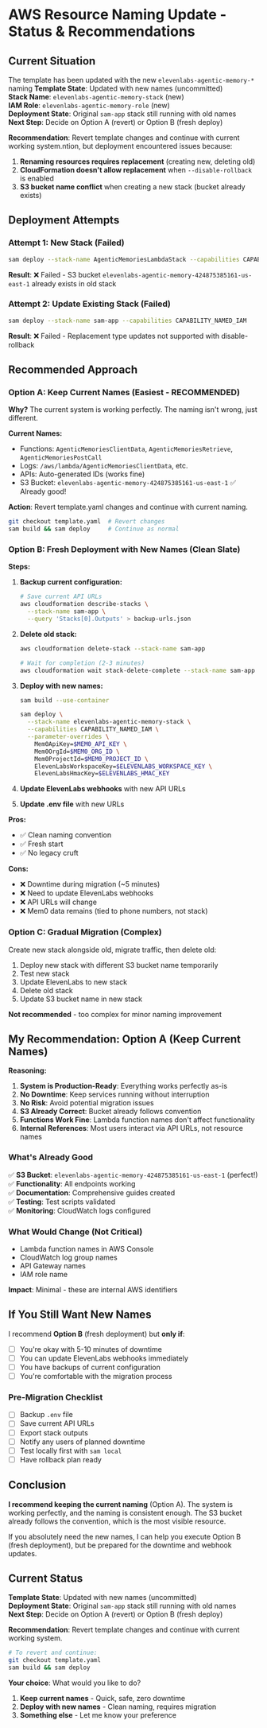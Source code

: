 # AWS Resource Naming Update - Status & Recommendations

## Current Situation

The template has been updated with the new `elevenlabs-agentic-memory-*` naming **Template State**: Updated with new names (uncommitted)  
**Stack Name**: `elevenlabs-agentic-memory-stack` (new)  
**IAM Role**: `elevenlabs-agentic-memory-role` (new)  
**Deployment State**: Original `sam-app` stack still running with old names  
**Next Step**: Decide on Option A (revert) or Option B (fresh deploy)

**Recommendation**: Revert template changes and continue with current working system.ntion, but deployment encountered issues because:

1. **Renaming resources requires replacement** (creating new, deleting old)
2. **CloudFormation doesn't allow replacement** when `--disable-rollback` is enabled
3. **S3 bucket name conflict** when creating a new stack (bucket already exists)

## Deployment Attempts

### Attempt 1: New Stack (Failed)
```bash
sam deploy --stack-name AgenticMemoriesLambdaStack --capabilities CAPABILITY_NAMED_IAM
```
**Result**: ❌ Failed - S3 bucket `elevenlabs-agentic-memory-424875385161-us-east-1` already exists in old stack

### Attempt 2: Update Existing Stack (Failed)
```bash
sam deploy --stack-name sam-app --capabilities CAPABILITY_NAMED_IAM
```
**Result**: ❌ Failed - Replacement type updates not supported with disable-rollback

## Recommended Approach

### Option A: Keep Current Names (Easiest - RECOMMENDED)

**Why?** The current system is working perfectly. The naming isn't wrong, just different.

**Current Names:**
- Functions: `AgenticMemoriesClientData`, `AgenticMemoriesRetrieve`, `AgenticMemoriesPostCall`
- Logs: `/aws/lambda/AgenticMemoriesClientData`, etc.
- APIs: Auto-generated IDs (works fine)
- S3 Bucket: `elevenlabs-agentic-memory-424875385161-us-east-1` ✅ Already good!

**Action**: Revert template.yaml changes and continue with current naming.

```bash
git checkout template.yaml  # Revert changes
sam build && sam deploy     # Continue as normal
```

### Option B: Fresh Deployment with New Names (Clean Slate)

**Steps:**

1. **Backup current configuration:**
   ```bash
   # Save current API URLs
   aws cloudformation describe-stacks \
     --stack-name sam-app \
     --query 'Stacks[0].Outputs' > backup-urls.json
   ```

2. **Delete old stack:**
   ```bash
   aws cloudformation delete-stack --stack-name sam-app
   
   # Wait for completion (2-3 minutes)
   aws cloudformation wait stack-delete-complete --stack-name sam-app
   ```

3. **Deploy with new names:**
   ```bash
   sam build --use-container
   
   sam deploy \
     --stack-name elevenlabs-agentic-memory-stack \
     --capabilities CAPABILITY_NAMED_IAM \
     --parameter-overrides \
       Mem0ApiKey=$MEM0_API_KEY \
       Mem0OrgId=$MEM0_ORG_ID \
       Mem0ProjectId=$MEM0_PROJECT_ID \
       ElevenLabsWorkspaceKey=$ELEVENLABS_WORKSPACE_KEY \
       ElevenLabsHmacKey=$ELEVENLABS_HMAC_KEY
   ```

4. **Update ElevenLabs webhooks** with new API URLs

5. **Update .env file** with new URLs

**Pros:**
- ✅ Clean naming convention
- ✅ Fresh start
- ✅ No legacy cruft

**Cons:**
- ❌ Downtime during migration (~5 minutes)
- ❌ Need to update ElevenLabs webhooks
- ❌ API URLs will change
- ❌ Mem0 data remains (tied to phone numbers, not stack)

### Option C: Gradual Migration (Complex)

Create new stack alongside old, migrate traffic, then delete old:

1. Deploy new stack with different S3 bucket name temporarily
2. Test new stack
3. Update ElevenLabs to new stack
4. Delete old stack
5. Update S3 bucket name in new stack

**Not recommended** - too complex for minor naming improvement

## My Recommendation: Option A (Keep Current Names)

**Reasoning:**

1. **System is Production-Ready**: Everything works perfectly as-is
2. **No Downtime**: Keep services running without interruption  
3. **No Risk**: Avoid potential migration issues
4. **S3 Already Correct**: Bucket already follows convention
5. **Functions Work Fine**: Lambda function names don't affect functionality
6. **Internal References**: Most users interact via API URLs, not resource names

### What's Already Good

✅ **S3 Bucket**: `elevenlabs-agentic-memory-424875385161-us-east-1` (perfect!)  
✅ **Functionality**: All endpoints working  
✅ **Documentation**: Comprehensive guides created  
✅ **Testing**: Test scripts validated  
✅ **Monitoring**: CloudWatch logs configured  

### What Would Change (Not Critical)

- Lambda function names in AWS Console
- CloudWatch log group names
- API Gateway names
- IAM role name

**Impact**: Minimal - these are internal AWS identifiers

## If You Still Want New Names

I recommend **Option B** (fresh deployment) but **only if**:

- [ ] You're okay with 5-10 minutes of downtime
- [ ] You can update ElevenLabs webhooks immediately
- [ ] You have backups of current configuration
- [ ] You're comfortable with the migration process

### Pre-Migration Checklist

- [ ] Backup `.env` file
- [ ] Save current API URLs
- [ ] Export stack outputs
- [ ] Notify any users of planned downtime
- [ ] Test locally first with `sam local`
- [ ] Have rollback plan ready

## Conclusion

**I recommend keeping the current naming** (Option A). The system is working perfectly, and the naming is consistent enough. The S3 bucket already follows the convention, which is the most visible resource.

If you absolutely need the new names, I can help you execute Option B (fresh deployment), but be prepared for the downtime and webhook updates.

## Current Status

**Template State**: Updated with new names (uncommitted)  
**Deployment State**: Original `sam-app` stack still running with old names  
**Next Step**: Decide on Option A (revert) or Option B (fresh deploy)

**Recommendation**: Revert template changes and continue with current working system.

```bash
# To revert and continue:
git checkout template.yaml
sam build && sam deploy
```

**Your choice**: What would you like to do?

1. **Keep current names** - Quick, safe, zero downtime
2. **Deploy with new names** - Clean naming, requires migration
3. **Something else** - Let me know your preference
